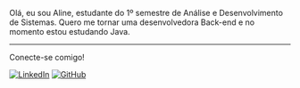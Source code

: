 Olá, eu sou Aline, estudante do 1º semestre de Análise e Desenvolvimento de Sistemas.
Quero me tornar uma desenvolvedora Back-end e no momento estou estudando Java.

------------------------
Conecte-se comigo! 

[![LinkedIn](https://img.shields.io/badge/LinkedIn-0077B5?style=for-the-badge&logo=linkedin&logoColor=white)](https://www.linkedin.com/in/alinesantana2006/)
[![GitHub](https://img.shields.io/badge/GitHub-100000?style=for-the-badge&logo=github&logoColor=white)](https://github.com/Alinedevs)
